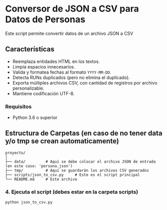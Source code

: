 # Conversor de JSON a CSV para Datos de Personas

Este script permite convertir datos de un archivo JSON a CSV

## Características

- Reemplaza entidades HTML en los textos.
- Limpia espacios innecesarios.
- Valida y formatea fechas al formato `YYYY-MM-DD`.
- Detecta RUNs duplicados (pero no elimina el duplicado).
- Exporta múltiples archivos CSV, con cantidad de registros por archivo personalizable.
- Mantiene codificación UTF-8.

### Requisitos

- Python 3.6 o superior

## Estructura de Carpetas  (en caso de no tener data y/o tmp se crean automaticamente)

```
proyecto/
│
├── data/         # Aquí se debe colocar el archivo JSON de entrada (en este caso: 'persona.json')
├── tmp/          # Aquí se guardarán los archivos CSV generados
├── scripts/json_to_csv.py     # Este es el script principal
└── README.md     # Este archivo
```

### 4. Ejecuta el script (debes estar en la carpeta scripts)

```bash
python json_to_csv.py
```
